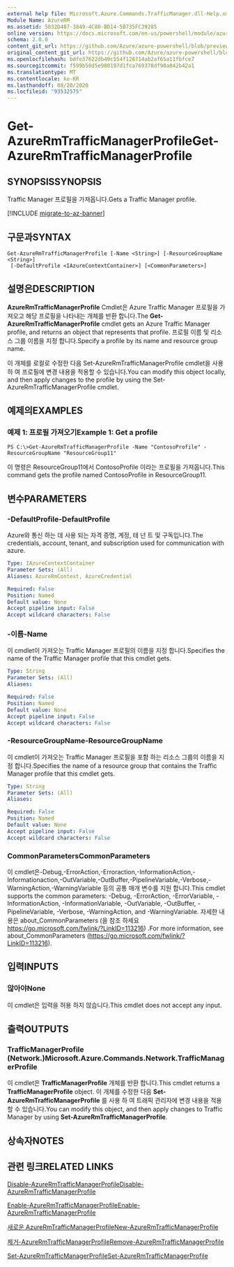 ```yaml
---
external help file: Microsoft.Azure.Commands.TrafficManager.dll-Help.xml
Module Name: AzureRM
ms.assetid: 5032D487-3849-4C80-BD14-5B735FC39285
online version: https://docs.microsoft.com/en-us/powershell/module/azurerm.trafficmanager/get-azurermtrafficmanagerprofile
schema: 2.0.0
content_git_url: https://github.com/Azure/azure-powershell/blob/preview/src/ResourceManager/TrafficManager/Commands.TrafficManager2/help/Get-AzureRmTrafficManagerProfile.md
original_content_git_url: https://github.com/Azure/azure-powershell/blob/preview/src/ResourceManager/TrafficManager/Commands.TrafficManager2/help/Get-AzureRmTrafficManagerProfile.md
ms.openlocfilehash: bdfe37622db49c554f128714ab2af65a11fbfce7
ms.sourcegitcommit: f599b50d5e980197d1fca769378df90a842b42a1
ms.translationtype: MT
ms.contentlocale: ko-KR
ms.lasthandoff: 08/20/2020
ms.locfileid: "93532575"
---
```

# <span data-ttu-id="3f999-101">Get-AzureRmTrafficManagerProfile</span><span class="sxs-lookup"><span data-stu-id="3f999-101">Get-AzureRmTrafficManagerProfile</span></span>

## <span data-ttu-id="3f999-102">SYNOPSIS</span><span class="sxs-lookup"><span data-stu-id="3f999-102">SYNOPSIS</span></span>
<span data-ttu-id="3f999-103">Traffic Manager 프로필을 가져옵니다.</span><span class="sxs-lookup"><span data-stu-id="3f999-103">Gets a Traffic Manager profile.</span></span>

[!INCLUDE [migrate-to-az-banner](../../includes/migrate-to-az-banner.md)]

## <span data-ttu-id="3f999-104">구문과</span><span class="sxs-lookup"><span data-stu-id="3f999-104">SYNTAX</span></span>

```
Get-AzureRmTrafficManagerProfile [-Name <String>] [-ResourceGroupName <String>]
 [-DefaultProfile <IAzureContextContainer>] [<CommonParameters>]
```

## <span data-ttu-id="3f999-105">설명은</span><span class="sxs-lookup"><span data-stu-id="3f999-105">DESCRIPTION</span></span>
<span data-ttu-id="3f999-106">**AzureRmTrafficManagerProfile** Cmdlet은 Azure Traffic Manager 프로필을 가져오고 해당 프로필을 나타내는 개체를 반환 합니다.</span><span class="sxs-lookup"><span data-stu-id="3f999-106">The **Get-AzureRmTrafficManagerProfile** cmdlet gets an Azure Traffic Manager profile, and returns an object that represents that profile.</span></span>
<span data-ttu-id="3f999-107">프로필 이름 및 리소스 그룹 이름을 지정 합니다.</span><span class="sxs-lookup"><span data-stu-id="3f999-107">Specify a profile by its name and resource group name.</span></span>

<span data-ttu-id="3f999-108">이 개체를 로컬로 수정한 다음 Set-AzureRmTrafficManagerProfile cmdlet을 사용 하 여 프로필에 변경 내용을 적용할 수 있습니다.</span><span class="sxs-lookup"><span data-stu-id="3f999-108">You can modify this object locally, and then apply changes to the profile by using the Set-AzureRmTrafficManagerProfile cmdlet.</span></span>

## <span data-ttu-id="3f999-109">예제의</span><span class="sxs-lookup"><span data-stu-id="3f999-109">EXAMPLES</span></span>

### <span data-ttu-id="3f999-110">예제 1: 프로필 가져오기</span><span class="sxs-lookup"><span data-stu-id="3f999-110">Example 1: Get a profile</span></span>
```
PS C:\>Get-AzureRmTrafficManagerProfile -Name "ContosoProfile" -ResourceGroupName "ResourceGroup11"
```

<span data-ttu-id="3f999-111">이 명령은 ResourceGroup11에서 ContosoProfile 이라는 프로필을 가져옵니다.</span><span class="sxs-lookup"><span data-stu-id="3f999-111">This command gets the profile named ContosoProfile in ResourceGroup11.</span></span>

## <span data-ttu-id="3f999-112">변수</span><span class="sxs-lookup"><span data-stu-id="3f999-112">PARAMETERS</span></span>

### <span data-ttu-id="3f999-113">-DefaultProfile</span><span class="sxs-lookup"><span data-stu-id="3f999-113">-DefaultProfile</span></span>
<span data-ttu-id="3f999-114">Azure와 통신 하는 데 사용 되는 자격 증명, 계정, 테 넌 트 및 구독입니다.</span><span class="sxs-lookup"><span data-stu-id="3f999-114">The credentials, account, tenant, and subscription used for communication with azure.</span></span>

```yaml
Type: IAzureContextContainer
Parameter Sets: (All)
Aliases: AzureRmContext, AzureCredential

Required: False
Position: Named
Default value: None
Accept pipeline input: False
Accept wildcard characters: False
```

### <span data-ttu-id="3f999-115">-이름</span><span class="sxs-lookup"><span data-stu-id="3f999-115">-Name</span></span>
<span data-ttu-id="3f999-116">이 cmdlet이 가져오는 Traffic Manager 프로필의 이름을 지정 합니다.</span><span class="sxs-lookup"><span data-stu-id="3f999-116">Specifies the name of the Traffic Manager profile that this cmdlet gets.</span></span>

```yaml
Type: String
Parameter Sets: (All)
Aliases: 

Required: False
Position: Named
Default value: None
Accept pipeline input: False
Accept wildcard characters: False
```

### <span data-ttu-id="3f999-117">-ResourceGroupName</span><span class="sxs-lookup"><span data-stu-id="3f999-117">-ResourceGroupName</span></span>
<span data-ttu-id="3f999-118">이 cmdlet이 가져오는 Traffic Manager 프로필을 포함 하는 리소스 그룹의 이름을 지정 합니다.</span><span class="sxs-lookup"><span data-stu-id="3f999-118">Specifies the name of a resource group that contains the Traffic Manager profile that this cmdlet gets.</span></span>

```yaml
Type: String
Parameter Sets: (All)
Aliases: 

Required: False
Position: Named
Default value: None
Accept pipeline input: False
Accept wildcard characters: False
```

### <span data-ttu-id="3f999-119">CommonParameters</span><span class="sxs-lookup"><span data-stu-id="3f999-119">CommonParameters</span></span>
<span data-ttu-id="3f999-120">이 cmdlet은-Debug,-ErrorAction,-Erroraction,-InformationAction,-Informationaction,-OutVariable,-OutBuffer,-PipelineVariable,-Verbose,-WarningAction,-WarningVariable 등의 공통 매개 변수를 지원 합니다.</span><span class="sxs-lookup"><span data-stu-id="3f999-120">This cmdlet supports the common parameters: -Debug, -ErrorAction, -ErrorVariable, -InformationAction, -InformationVariable, -OutVariable, -OutBuffer, -PipelineVariable, -Verbose, -WarningAction, and -WarningVariable.</span></span> <span data-ttu-id="3f999-121">자세한 내용은 about_CommonParameters (을 참조 하세요 https://go.microsoft.com/fwlink/?LinkID=113216) .</span><span class="sxs-lookup"><span data-stu-id="3f999-121">For more information, see about_CommonParameters (https://go.microsoft.com/fwlink/?LinkID=113216).</span></span>

## <span data-ttu-id="3f999-122">입력</span><span class="sxs-lookup"><span data-stu-id="3f999-122">INPUTS</span></span>

### <span data-ttu-id="3f999-123">않아야</span><span class="sxs-lookup"><span data-stu-id="3f999-123">None</span></span>
<span data-ttu-id="3f999-124">이 cmdlet은 입력을 허용 하지 않습니다.</span><span class="sxs-lookup"><span data-stu-id="3f999-124">This cmdlet does not accept any input.</span></span>

## <span data-ttu-id="3f999-125">출력</span><span class="sxs-lookup"><span data-stu-id="3f999-125">OUTPUTS</span></span>

### <span data-ttu-id="3f999-126">TrafficManagerProfile (Network.)</span><span class="sxs-lookup"><span data-stu-id="3f999-126">Microsoft.Azure.Commands.Network.TrafficManagerProfile</span></span>
<span data-ttu-id="3f999-127">이 cmdlet은 **TrafficManagerProfile** 개체를 반환 합니다.</span><span class="sxs-lookup"><span data-stu-id="3f999-127">This cmdlet returns a **TrafficManagerProfile** object.</span></span>
<span data-ttu-id="3f999-128">이 개체를 수정한 다음 **Set-AzureRmTrafficManagerProfile** 를 사용 하 여 트래픽 관리자에 변경 내용을 적용할 수 있습니다.</span><span class="sxs-lookup"><span data-stu-id="3f999-128">You can modify this object, and then apply changes to Traffic Manager by using **Set-AzureRmTrafficManagerProfile**.</span></span>

## <span data-ttu-id="3f999-129">상속자</span><span class="sxs-lookup"><span data-stu-id="3f999-129">NOTES</span></span>

## <span data-ttu-id="3f999-130">관련 링크</span><span class="sxs-lookup"><span data-stu-id="3f999-130">RELATED LINKS</span></span>

[<span data-ttu-id="3f999-131">Disable-AzureRmTrafficManagerProfile</span><span class="sxs-lookup"><span data-stu-id="3f999-131">Disable-AzureRmTrafficManagerProfile</span></span>](./Disable-AzureRmTrafficManagerProfile.md)

[<span data-ttu-id="3f999-132">Enable-AzureRmTrafficManagerProfile</span><span class="sxs-lookup"><span data-stu-id="3f999-132">Enable-AzureRmTrafficManagerProfile</span></span>](./Enable-AzureRmTrafficManagerProfile.md)

[<span data-ttu-id="3f999-133">새로운 AzureRmTrafficManagerProfile</span><span class="sxs-lookup"><span data-stu-id="3f999-133">New-AzureRmTrafficManagerProfile</span></span>](./New-AzureRmTrafficManagerProfile.md)

[<span data-ttu-id="3f999-134">제거-AzureRmTrafficManagerProfile</span><span class="sxs-lookup"><span data-stu-id="3f999-134">Remove-AzureRmTrafficManagerProfile</span></span>](./Remove-AzureRmTrafficManagerProfile.md)

[<span data-ttu-id="3f999-135">Set-AzureRmTrafficManagerProfile</span><span class="sxs-lookup"><span data-stu-id="3f999-135">Set-AzureRmTrafficManagerProfile</span></span>](./Set-AzureRmTrafficManagerProfile.md)


